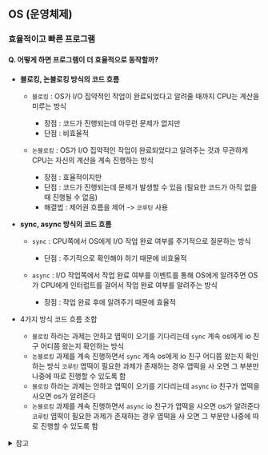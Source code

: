 ## **OS (운영체제)**

### **효율적이고 빠른 프로그램**

#### **Q. 어떻게 하면 프로그램이 더 효율적으로 동작할까?**

* **블로킹, 논블로킹 방식의 코드 흐름**
	- `블로킹` : OS가 I/O 집약적인 작업이 완료되었다고 알려줄 때까지 CPU는 계산을 미루는 방식
		- 장점 : 코드가 진행되는데 아무런 문제가 없지만
		- 단점 : 비효율적

	- `논블로킹` : OS가 I/O 집약적인 작업이 완료되었다고 알려주는 것과 무관하게 CPU는 자신의 계산을 계속 진행하는 방식
		- 장점 : 효율적이지만
		- 단점 : 코드가 진행되는데 문제가 발생할 수 있음 (필요한 코드가 아직 없을 때 진행될 수 없음)
		- 해결법 : 제어권 흐름을 제어 -> `코루틴` 사용

* **sync, async 방식의 코드 흐름**
	- `sync` : CPU쪽에서 OS에게 I/O 작업 완료 여부를 주기적으로 질문하는 방식
		- 단점 : 주기적으로 확인해야 하기 때문에 비효율적

	- `async` : I/O 작업쪽에서 작업 완료 여부를 이벤트를 통해 OS에게 알려주면 OS가 CPU에게 인터럽트를 걸어서 작업 완료 여부를 알려주는 방식
		- 장점 : 작업 완료 후에 알려주기 때문에 효율적

* 4가지 방식 코드 흐름 조합
	- `블로킹` 하라는 과제는 안하고 엽떡이 오기를 기다리는데 `sync` 계속 os에게 io 친구 어디쯤 왔는지 확인하는 방식
	- `논블로킹` 과제를 계속 진행하면서 `sync` 계속 os에게 io 친구 어디쯤 왔는지 확인하는 방식 `코루틴` 엽떡이 필요한 과제가 존재하는 경우 엽떡을 사 오면 그 부분만 나중에 따로 진행할 수 있도록 함
	- `블로킹` 하라는 과제는 안하고 엽떡이 오기를 기다리는데 `async` io 친구가 엽떡을 사오면 os가 알려준다
	- `논블로킹` 과제를 계속 진행하면서 `async` io 친구가 엽떡을 사오면 os가 알려준다 `코루틴` 엽떡이 필요한 과제가 존재하는 경우 엽떡을 사 오면 그 부분만 나중에 따로 진행할 수 있도록 함













<details>
<summary>참고</summary>

* 명령어
	- CPU 집약적 : 계산, ...
	- I/O 집약적 : 파일 읽기, 통신, ...

* 

</details>
